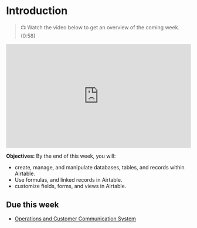 # Introduction

> 📺 Watch the video below to get an overview of the coming week. (0:58)

<div style="position: relative; padding-bottom: 56.25%; height: 0;"><iframe width="560" height="315" src="https://www.youtube.com/embed/5-6wc00w1sc" title="Introduction to Airtable" frameborder="0" allow="accelerometer; autoplay; clipboard-write; encrypted-media; gyroscope; picture-in-picture; web-share" referrerpolicy="strict-origin-when-cross-origin" allowfullscreen style="position: absolute; top: 0; left: 0; width: 100%; height: 100%;"></iframe></div>

**Objectives:**
By the end of this week, you will:

- create, manage, and manipulate databases, tables, and records within Airtable.
- Use formulas, and linked records in Airtable.
- customize fields, forms, and views in Airtable.

## Due this week

- [Operations and Customer Communication System](https://lms.kibo.school/course/aatp_aat2/introduction_to_airtable/project_operations_and_customer_communication_system)